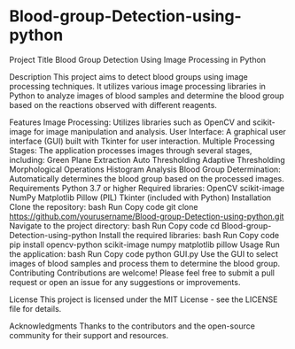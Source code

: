 # Blood-group-Detection-using-python

Project Title
Blood Group Detection Using Image Processing in Python

Description
This project aims to detect blood groups using image processing techniques. It utilizes various image processing libraries in Python to analyze images of blood samples and determine the blood group based on the reactions observed with different reagents.

Features
Image Processing: Utilizes libraries such as OpenCV and scikit-image for image manipulation and analysis.
User Interface: A graphical user interface (GUI) built with Tkinter for user interaction.
Multiple Processing Stages: The application processes images through several stages, including:
Green Plane Extraction
Auto Thresholding
Adaptive Thresholding
Morphological Operations
Histogram Analysis
Blood Group Determination: Automatically determines the blood group based on the processed images.
Requirements
Python 3.7 or higher
Required libraries:
OpenCV
scikit-image
NumPy
Matplotlib
Pillow (PIL)
Tkinter (included with Python)
Installation
Clone the repository:
bash
Run
Copy code
git clone https://github.com/yourusername/Blood-group-Detection-using-python.git
Navigate to the project directory:
bash
Run
Copy code
cd Blood-group-Detection-using-python
Install the required libraries:
bash
Run
Copy code
pip install opencv-python scikit-image numpy matplotlib pillow
Usage
Run the application:
bash
Run
Copy code
python GUI.py
Use the GUI to select images of blood samples and process them to determine the blood group.
Contributing
Contributions are welcome! Please feel free to submit a pull request or open an issue for any suggestions or improvements.

License
This project is licensed under the MIT License - see the LICENSE file for details.

Acknowledgments
Thanks to the contributors and the open-source community for their support and resources.
